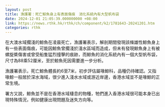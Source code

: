 ```yaml
---
layout: post
title: 漁護署：死亡鯨魚身上有表面傷痕　消化系統內有大型帆布袋
date: 2024-12-01 21:05:39.000000000 +08:00
link: https://news.rthk.hk/rthk/ch/component/k2/1781643-20241201.htm
categories: rthk
---
```


在大澳水域擱淺的鯨魚在凌晨死亡，漁護署表示，解剖期間發現該條雄性鯨魚身上有一些表面傷痕，可能因鯨魚曾擱淺於淺水區域而造成，但未有發現鯨魚身上有被螺旋槳傷害或曾受船隻猛烈撞擊的痕跡，而鯨魚的消化系統內有一個大型帆布袋，尺寸為88乘52厘米，至於鯨魚死因需要進一步分析。

漁護署表示，死亡鯨魚體長約6至7米，初步評估屬喙鯨科，品種仍待確認。又指喙鯨一般居於深水海域，很少進入淺水水域或游近岸邊，香港水域並不是喙鯨的正常生境。

署方又說，鯨魚並不是在香港水域棲息的物種，牠們進入香港水域很可能本身已出現特殊情況，例如健康出現問題及迷失方向等。
